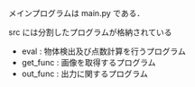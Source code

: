 メインプログラムは main.py である．

src には分割したプログラムが格納されている

- eval :
  物体検出及び点数計算を行うプログラム
- get_func :
  画像を取得するプログラム
- out_func :
  出力に関するプログラム
